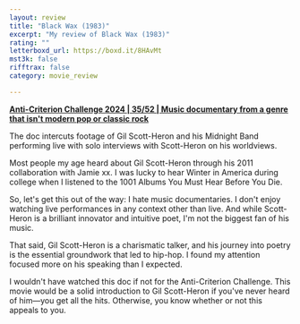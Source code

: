 ```yaml
---
layout: review
title: "Black Wax (1983)"
excerpt: "My review of Black Wax (1983)"
rating: ""
letterboxd_url: https://boxd.it/8HAvMt
mst3k: false
rifftrax: false
category: movie_review

---
```


<b><a href="https://boxd.it/qBmUY/detail">Anti-Criterion Challenge 2024 | 35/52 | Music documentary from a genre that isn't modern pop or classic rock</a></b>

The doc intercuts footage of Gil Scott-Heron and his Midnight Band performing live with solo interviews with Scott-Heron on his worldviews.

Most people my age heard about Gil Scott-Heron through his 2011 collaboration with Jamie xx. I was lucky to hear Winter in America during college when I listened to the 1001 Albums You Must Hear Before You Die.

So, let's get this out of the way: I hate music documentaries. I don't enjoy watching live performances in any context other than live. And while Scott-Heron is a brilliant innovator and intuitive poet, I'm not the biggest fan of his music.

That said, Gil Scott-Heron is a charismatic talker, and his journey into poetry is the essential groundwork that led to hip-hop. I found my attention focused more on his speaking than I expected.

I wouldn't have watched this doc if not for the Anti-Criterion Challenge. This movie would be a solid introduction to Gil Scott-Heron if you've never heard of him—you get all the hits. Otherwise, you know whether or not this appeals to you.